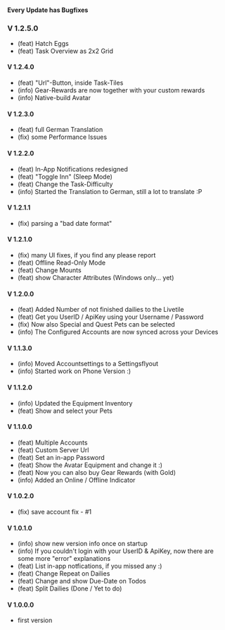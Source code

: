 #### Every Update has Bugfixes

### V 1.2.5.0
- (feat) Hatch Eggs
- (feat) Task Overview as 2x2 Grid 

#### V 1.2.4.0
- (feat) "Url"-Button, inside Task-Tiles
- (info) Gear-Rewards are now together with your custom rewards
- (info) Native-build Avatar

#### V 1.2.3.0
- (feat) full German Translation
- (fix) some Performance Issues

#### V 1.2.2.0
- (feat) In-App Notifications redesigned
- (feat) "Toggle Inn" (Sleep Mode)
- (feat) Change the Task-Difficulty
- (info) Started the Translation to German, still a lot to translate :P

#### V 1.2.1.1
- (fix) parsing a "bad date format" 

#### V 1.2.1.0
- (fix) many UI fixes, if you find any please report
- (feat) Offline Read-Only Mode
- (feat) Change Mounts
- (feat) show Character Attributes (Windows only... yet)

#### V 1.2.0.0
- (feat) Added Number of not finished dailies to the Livetile
- (feat) Get you UserID / ApiKey using your Username / Password
- (fix) Now also Special and Quest Pets can be selected
- (info) The Configured Accounts are now synced across your Devices

#### V 1.1.3.0
- (info) Moved Accountsettings to a Settingsflyout
- (info) Started work on Phone Version :)

#### V 1.1.2.0
- (info) Updated the Equipment Inventory
- (feat) Show and select your Pets

#### V 1.1.0.0
- (feat) Multiple Accounts
- (feat) Custom Server Url
- (feat) Set an in-app Password
- (feat) Show the Avatar Equipment and change it :)
- (feat) Now you can also buy Gear Rewards (with Gold)
- (info) Added an Online / Offline Indicator

#### V 1.0.2.0
- (fix) save account fix - #1

#### V 1.0.1.0
- (info) show new version info once on startup
- (info) If you couldn't login with your UserID & ApiKey, now there are some more "error" explanations
- (feat) List in-app notfications, if you missed any :)
- (feat) Change Repeat on Dailies
- (feat) Change and show Due-Date on Todos
- (feat) Split Dailies (Done / Yet to do)

#### V 1.0.0.0
- first version